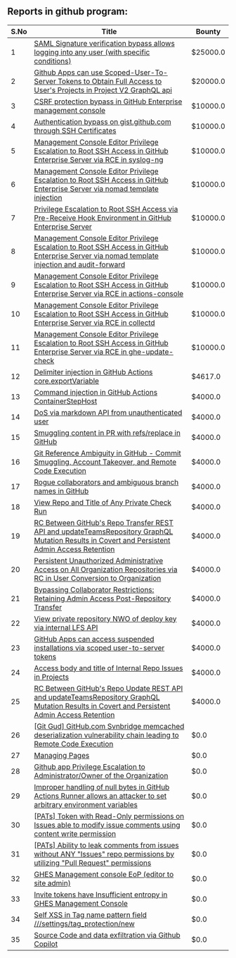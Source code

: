 ## Reports in github program:
| S.No | Title | Bounty |
| ---- | ----- | ------ |
| 1 | [SAML Signature verification bypass allows logging into any user (with specific conditions)](https://hackerone.com/reports/2579939) | $25000.0 |
| 2 | [Github Apps can use Scoped-User-To-Server Tokens to Obtain Full Access to User's Projects in Project V2 GraphQL api](https://hackerone.com/reports/1711938) | $20000.0 |
| 3 | [CSRF protection bypass in GitHub Enterprise management console](https://hackerone.com/reports/1497169) | $10000.0 |
| 4 | [Authentication bypass on gist.github.com through SSH Certificates](https://hackerone.com/reports/1901040) | $10000.0 |
| 5 | [Management Console Editor Privilege Escalation to Root SSH Access in GitHub Enterprise Server via RCE in syslog-ng](https://hackerone.com/reports/2329466) | $10000.0 |
| 6 | [Management Console Editor Privilege Escalation to Root SSH Access in GitHub Enterprise Server via nomad template injection](https://hackerone.com/reports/2332551) | $10000.0 |
| 7 | [Privilege Escalation to Root SSH Access via Pre-Receive Hook Environment in GitHub Enterprise Server](https://hackerone.com/reports/2336236) | $10000.0 |
| 8 | [Management Console Editor Privilege Escalation to Root SSH Access in GitHub Enterprise Server via nomad template injection and audit-forward](https://hackerone.com/reports/2332623) | $10000.0 |
| 9 | [Management Console Editor Privilege Escalation to Root SSH Access in GitHub Enterprise Server via RCE in actions-console](https://hackerone.com/reports/2323292) | $10000.0 |
| 10 | [Management Console Editor Privilege Escalation to Root SSH Access in GitHub Enterprise Server via RCE in collectd](https://hackerone.com/reports/2329547) | $10000.0 |
| 11 | [Management Console Editor Privilege Escalation to Root SSH Access in GitHub Enterprise Server via RCE in ghe-update-check](https://hackerone.com/reports/2325023) | $10000.0 |
| 12 | [Delimiter injection in GitHub Actions core.exportVariable](https://hackerone.com/reports/1625652) | $4617.0 |
| 13 | [Command injection in GitHub Actions ContainerStepHost](https://hackerone.com/reports/1637621) | $4000.0 |
| 14 | [DoS via markdown API from unauthenticated user](https://hackerone.com/reports/1619604) | $4000.0 |
| 15 | [Smuggling content in PR with refs/replace in GitHub](https://hackerone.com/reports/1938106) | $4000.0 |
| 16 | [Git Reference Ambiguity in GitHub - Commit Smuggling, Account Takeover, and Remote Code Execution](https://hackerone.com/reports/2017600) | $4000.0 |
| 17 | [Rogue collaborators and ambiguous branch names in GitHub](https://hackerone.com/reports/1831528) | $4000.0 |
| 18 | [View Repo and Title of Any Private Check Run](https://hackerone.com/reports/2210179) | $4000.0 |
| 19 | [RC Between GitHub's Repo Transfer REST API and updateTeamsRepository GraphQL Mutation Results in Covert and Persistent Admin Access Retention](https://hackerone.com/reports/2216036) | $4000.0 |
| 20 | [Persistent Unauthorized Administrative Access on All Organization Repositories via RC in User Conversion to Organization](https://hackerone.com/reports/2185545) | $4000.0 |
| 21 | [Bypassing Collaborator Restrictions: Retaining Admin Access Post-Repository Transfer](https://hackerone.com/reports/2190827) | $4000.0 |
| 22 | [View private repository NWO of deploy key via internal LFS API](https://hackerone.com/reports/2469713) | $4000.0 |
| 23 | [GitHub Apps can access suspended installations via scoped user-to-server tokens](https://hackerone.com/reports/2484635) | $4000.0 |
| 24 | [Access body and title of Internal Repo Issues in Projects](https://hackerone.com/reports/2501036) | $4000.0 |
| 25 | [RC Between GitHub's Repo Update REST API and updateTeamsRepository GraphQL Mutation Results in Covert and Persistent Admin Access Retention](https://hackerone.com/reports/2357443) | $4000.0 |
| 26 | [[Git Gud] GitHub.com Svnbridge memcached deserialization vulnerability chain leading to Remote Code Execution](https://hackerone.com/reports/1593913) | $0.0 |
| 27 | [Managing Pages ](https://hackerone.com/reports/1690427) | $0.0 |
| 28 | [Github app Privilege Escalation to Administrator/Owner of the Organization ](https://hackerone.com/reports/1732595) | $0.0 |
| 29 | [Improper handling of null bytes in GitHub Actions Runner allows an attacker to set arbitrary environment variables](https://hackerone.com/reports/1762025) | $0.0 |
| 30 | [[PATs] Token with Read-Only permissions on Issues able to modify issue comments using content write permission](https://hackerone.com/reports/2209433) | $0.0 |
| 31 | [[PATs] Ability to leak comments from issues without ANY "Issues" repo permissions by utilizing "Pull Request" permissions](https://hackerone.com/reports/2184950) | $0.0 |
| 32 | [GHES Management console EoP (editor to site admin)](https://hackerone.com/reports/2197796) | $0.0 |
| 33 | [Invite tokens have Insufficient entropy in GHES Management Console ](https://hackerone.com/reports/2197801) | $0.0 |
| 34 | [Self XSS in  Tag name pattern field /<username>/<reponame>/settings/tag_protection/new ](https://hackerone.com/reports/2246576) | $0.0 |
| 35 | [Source Code and data exfiltration via Github Copilot](https://hackerone.com/reports/2383092) | $0.0 |